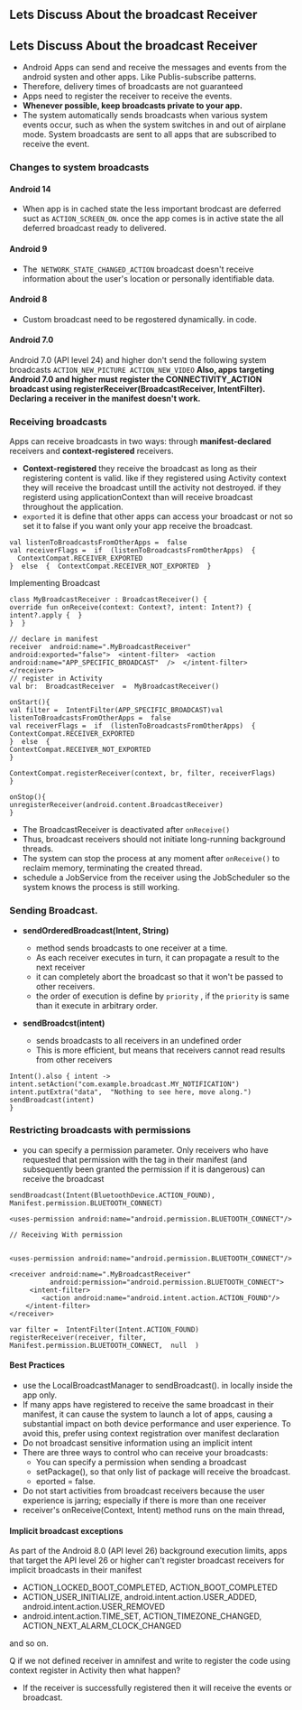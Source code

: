## Lets Discuss About the broadcast Receiver

## Lets Discuss About the broadcast Receiver

- Android Apps can send and receive the messages and events  from the android systen and other apps. Like Publis-subscribe patterns.
- Therefore, delivery times of broadcasts are not guaranteed
- Apps need to register the receiver to receive the events.
- **Whenever possible, keep broadcasts private to your app.**
- The system automatically sends broadcasts when various system events occur, such as when the system switches in and out of airplane mode. System broadcasts are sent to all apps that are subscribed to receive the event.
### Changes to system broadcasts
#### Android 14
- When app is in cached state the less important brodcast are deferred suct as  `ACTION_SCREEN_ON`. once the app comes is in active state the all deferred broadcast ready to delivered.

#### Android 9
- The` NETWORK_STATE_CHANGED_ACTION` broadcast doesn't receive information about the user's location or personally identifiable data.

#### Android 8
- Custom broadcast need to be regostered dynamically. in code.

#### Android 7.0

Android 7.0 (API level 24) and higher don't send the following system broadcasts
`ACTION_NEW_PICTURE
ACTION_NEW_VIDEO`
**Also, apps targeting Android 7.0 and higher must register the CONNECTIVITY_ACTION broadcast using registerReceiver(BroadcastReceiver, IntentFilter). Declaring a receiver in the manifest doesn't work.**

### Receiving broadcasts

Apps can receive broadcasts in two ways: through **manifest-declared** receivers and **context-registered** receivers.
- **Context-registered** they receive the broadcast as long as their registering content is valid. like if they registered using Activity context they will receive the broadcast untill the activity not destroyed. if they registerd using applicationContext than will receive broadcast throughout the application.
- `exported` it is define that other apps can access your broadcast or not so set it to false if you want only your app receive the broadcast.
```
val listenToBroadcastsFromOtherApps =  false  
val receiverFlags =  if  (listenToBroadcastsFromOtherApps)  {
  ContextCompat.RECEIVER_EXPORTED  
}  else  {  ContextCompat.RECEIVER_NOT_EXPORTED  }
```

Implementing Broadcast
```
class MyBroadcastReceiver : BroadcastReceiver() {  
override fun onReceive(context: Context?, intent: Intent?) {  
intent?.apply {  }  
}  }

// declare in manifest 
receiver  android:name=".MyBroadcastReceiver"  android:exported="false">  <intent-filter>  <action  android:name="APP_SPECIFIC_BROADCAST"  />  </intent-filter>  
</receiver>
// register in Activity 
val br:  BroadcastReceiver  =  MyBroadcastReceiver()

onStart(){
val filter =  IntentFilter(APP_SPECIFIC_BROADCAST)val listenToBroadcastsFromOtherApps =  false  
val receiverFlags =  if  (listenToBroadcastsFromOtherApps)  {  ContextCompat.RECEIVER_EXPORTED  
}  else  {  
ContextCompat.RECEIVER_NOT_EXPORTED  
}

ContextCompat.registerReceiver(context, br, filter, receiverFlags)
}

onStop(){
unregisterReceiver(android.content.BroadcastReceiver)
}
```

- The BroadcastReceiver is deactivated after `onReceive()`
- Thus, broadcast receivers should not initiate long-running background threads.
- The system can stop the process at any moment after `onReceive()` to reclaim memory, terminating the created thread.
- schedule a JobService from the receiver using the JobScheduler so the system knows the process is still working.

### Sending Broadcast.

- **sendOrderedBroadcast(Intent, String)**
    - method sends broadcasts to one receiver at a time.
    - As each receiver executes in turn, it can propagate a result to the next receiver
    - it can completely abort the broadcast so that it won't be passed to other receivers.
    - the order of execution is define by `priority` , if the `priority` is same than it execute in arbitrary order.

- **sendBroadcst(intent)**
    - sends broadcasts to all receivers in an undefined order
    - This is more efficient, but means that receivers cannot read results from other receivers

```
Intent().also { intent -> 
intent.setAction("com.example.broadcast.MY_NOTIFICATION") 
intent.putExtra("data",  "Nothing to see here, move along.") 
sendBroadcast(intent)  
}
```
### Restricting broadcasts with permissions
-  you can specify a permission parameter. Only receivers who have requested that permission with the tag in their manifest (and subsequently been granted the permission if it is dangerous) can receive the broadcast
```
sendBroadcast(Intent(BluetoothDevice.ACTION_FOUND),  Manifest.permission.BLUETOOTH_CONNECT)

<uses-permission android:name="android.permission.BLUETOOTH_CONNECT"/>

// Receiving With permission 


<uses-permission android:name="android.permission.BLUETOOTH_CONNECT"/>

<receiver android:name=".MyBroadcastReceiver"
          android:permission="android.permission.BLUETOOTH_CONNECT"> 
     <intent-filter> 
        <action android:name="android.intent.action.ACTION_FOUND"/>
    </intent-filter>
</receiver>

var filter =  IntentFilter(Intent.ACTION_FOUND)  
registerReceiver(receiver, filter,  Manifest.permission.BLUETOOTH_CONNECT,  null  )

```

#### Best Practices
- use the LocalBroadcastManager to sendBroadcast(). in locally inside the app only.
- If many apps have registered to receive the same broadcast in their manifest, it can cause the system to launch a lot of apps, causing a substantial impact on both device performance and user experience. To avoid this, prefer using context registration over manifest declaration
- Do not broadcast sensitive information using an implicit intent
- There are three ways to control who can receive your broadcasts:
    - You can specify a permission when sending a broadcast
    - setPackage(), so that only list of package will receive the broadcast.
    - eported = false.
- Do not start activities from broadcast receivers because the user experience is jarring; especially if there is more than one receiver
- receiver's onReceive(Context, Intent) method runs on the main thread,

#### Implicit broadcast exceptions
As part of the Android 8.0 (API level 26) background execution limits, apps that target the API level 26 or higher can't register broadcast receivers for implicit broadcasts in their manifest
- ACTION_LOCKED_BOOT_COMPLETED, ACTION_BOOT_COMPLETED
- ACTION_USER_INITIALIZE, android.intent.action.USER_ADDED, android.intent.action.USER_REMOVED
- android.intent.action.TIME_SET, ACTION_TIMEZONE_CHANGED, ACTION_NEXT_ALARM_CLOCK_CHANGED

and so on.

Q if we not defined receiver in amnifest and write to register the code using context register in Activity then what happen?
- If the receiver is successfully registered then it will receive the events or broadcast. 


